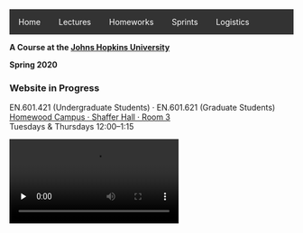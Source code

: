 <style>
ul {
  list-style-type: none;
  margin: 0;
  padding: 0;
  overflow: hidden;
  background-color: #333;
}

li {
  float: left;
}

li a, .dropbtn {
  display: inline-block;
  color: white;
  text-align: center;
  padding: 14px 16px;
  text-decoration: none;
}

li a:hover, .dropdown:hover .dropbtn {
  background-color: gray;
}

li.dropdown {
  display: inline-block;
}

.dropdown-content {
  display: none;
  position: absolute;
  background-color: #f9f9f9;
  min-width: 160px;
  box-shadow: 0px 8px 16px 0px rgba(0,0,0,0.2);
  z-index: 1;
}

.dropdown-content a {
  color: black;
  padding: 12px 16px;
  text-decoration: none;
  display: block;
  text-align: left;
}

.dropdown-content a:hover {background-color: #f1f1f1;}

.dropdown:hover .dropdown-content {
  display: block;
}
</style>

<ul>
  <li><a href="#home">Home</a></li>
  <li class="dropdown">
    <a href="./lectures" class="dropbtn">Lectures</a>
    <div class="dropdown-content">
      <a href="./lectures/0">Lecture 0</a>
    </div>
  </li>
  <li class="dropdown">
    <a href="./assignments" class="dropbtn">Homeworks</a>
    <div class="dropdown-content">
      <a href="./assignments/0">Homework 0</a>
    </div>
  </li>
  <li class="dropdown">
    <a href="./group-projects" class="dropbtn">Sprints</a>
    <div class="dropdown-content">
      <a href="./iterations/0">Sprint 0</a>
      <a href="./iterations/1">Sprint 1</a>
      <a href="./iterations/2">Sprint 2</a>
      <a href="./iterations/3">Sprint 3</a>
      <a href="./iterations/4">Sprint 4</a>
      <a href="./iterations/5">Sprint 5</a>
      <a href="./iterations/6">Sprint 6</a>
    </div>
  </li>
  <li><a href="./logistics">Logistics</a></li>
</ul>

**A Course at the [Johns Hopkins University](https://www.jhu.edu)**

**Spring 2020**  

### Website in Progress

EN.601.421 (Undergraduate Students) · EN.601.621 (Graduate Students)  
[Homewood Campus · Shaffer Hall · Room 3](https://www.jhu.edu/maps-directions/campus-map/)  
Tuesdays & Thursdays 12:00–1:15

<video src="https://archive.org/download/jhu-oose/welcome-to-oose.mp4" controls preload="none"></video>
